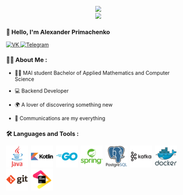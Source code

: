 <div id="header img" align="center">
  <img src="https://media.giphy.com/media/KzJkzjggfGN5Py6nkT/giphy.gif" width="250"/>
</div>
  
<div id="header" align="center">
  <img src="https://readme-typing-svg.herokuapp.com?size=30&duration=10000&color=F700F1&center=true&lines=BACKEND+DEVELOPER" width="500"/>
</div>

### 👋 Hello, I'm Alexander Primachenko

<a href="https://vk.com/sashapaladin">
    <img src="https://img.shields.io/badge/VK-blue?logo=VK&logoColor=white" alt="VK"/>
</a>
<a href="https://t.me/sashapaladin">
    <img src="https://img.shields.io/badge/Telegram-blue?logo=Telegram&logoColor=?logoColor=blue" alt="Telegram"/>
</a>

### 👩‍💻 About Me :

- 👨‍🎓 MAI student Bachelor of Applied Mathematics and Computer Science

- 💻 Backend Developer

- 🌍 A lover of discovering something new

- 💭 Communications are my everything


### :hammer_and_wrench: Languages and Tools :

<div>
  <img src="https://github.com/devicons/devicon/blob/master/icons/java/java-original-wordmark.svg" title="Java" alt="Java" width="60" height="60"/>&nbsp;
  <img src="https://github.com/devicons/devicon/blob/master/icons/kotlin/kotlin-original-wordmark.svg" title="Kotlin" alt="Kotlin" width="60" height="60"/>&nbsp;
  <img src="https://github.com/devicons/devicon/blob/master/icons/go/go-original-wordmark.svg" title="Gj" alt="Go" width="60" height="60"/>&nbsp;
  <img src="https://github.com/devicons/devicon/blob/master/icons/spring/spring-original-wordmark.svg" title="Spring" alt="Spring" width="60" height="60"/>&nbsp;
  <img src="https://github.com/devicons/devicon/blob/master/icons/postgresql/postgresql-original-wordmark.svg" title="PostgreSQL" alt="PostgreSQL" width="60" height="60"/>&nbsp;
  <img src="https://github.com/devicons/devicon/blob/master/icons/apachekafka/apachekafka-original-wordmark.svg" title="Kafka" alt="Kafka" width="60" height="60"/>&nbsp;
  <img src="https://github.com/devicons/devicon/blob/master/icons/docker/docker-original-wordmark.svg" title="Docker" alt="Docker" width="60" height="60"/>&nbsp;
  <img src="https://github.com/devicons/devicon/blob/master/icons/git/git-original-wordmark.svg" title="Git" alt="Git" width="60" height="60"/>&nbsp;
    <img src="https://github.com/devicons/devicon/blob/master/icons/jetbrains/jetbrains-original.svg" title="JetBrainsIDEs" alt="JetBrainsIDEs" width="60" height="60"/>&nbsp;
</div>

<div id="bot" align="right">
  <img src="https://komarev.com/ghpvc/?username=sashapaladin&style=flat-square&color=blue" alt=""/>
</div>
